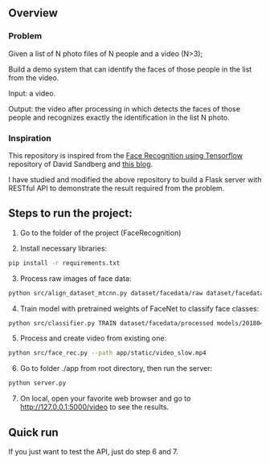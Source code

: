 ## Overview
### Problem
Given a list of N photo files of N people and a video (N>3); 

Build a demo system that can identify the faces of those people in the list from the video. 

Input: a video.

Output: the video after processing in which detects the faces of those people and recognizes exactly the identification in the list N photo.

### Inspiration
This repository is inspired from the [Face Recognition using Tensorflow](https://github.com/davidsandberg/facenet) repository of David Sandberg and [this blog](https://www.miai.vn/2019/09/11/face-recog-2-0-nhan-dien-khuon-mat-trong-video-bang-mtcnn-va-facenet).

I have studied and modified the above repository to build a Flask server with RESTful API to demonstrate the result required from the problem. 

## Steps to run the project:

1. Go to the folder of the project (FaceRecognition)

2. Install necessary libraries:
```bash
pip install -r requirements.txt
```

3. Process raw images of face data:

```bash
python src/align_dataset_mtcnn.py dataset/facedata/raw dataset/facedata/processed --image_size 160 --margin 32 --random_orde --gpu_memory_fraction 0.25
```

4. Train model with pretrained weights of FaceNet to classify face classes:

```bash
python src/classifier.py TRAIN dataset/facedata/processed models/20180402-114759.pb models/facemodel.pkl --batch_size 1000
```

5. Process and create video from existing one:
```bash
python src/face_rec.py --path app/static/video_slow.mp4
```

6. Go to folder ./app from root directory, then run the server: 
```bash
python server.py
```

7. On local, open your favorite web browser and go to http://127.0.0.1:5000/video to see the results.

## Quick run
If you just want to test the API, just do step 6 and 7.